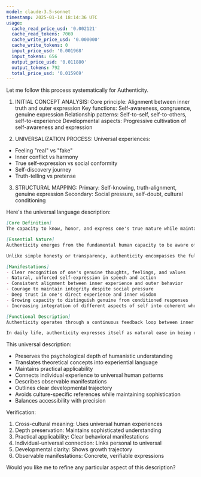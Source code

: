 ```yaml
---
model: claude-3.5-sonnet
timestamp: 2025-01-14 18:14:36 UTC
usage:
  cache_read_price_usd: '0.002121'
  cache_read_tokens: 7069
  cache_write_price_usd: '0.000000'
  cache_write_tokens: 0
  input_price_usd: '0.001968'
  input_tokens: 656
  output_price_usd: '0.011880'
  output_tokens: 792
  total_price_usd: '0.015969'
---
```


Let me follow this process systematically for Authenticity.

1. INITIAL CONCEPT ANALYSIS:
Core principle: Alignment between inner truth and outer expression
Key functions: Self-awareness, congruence, genuine expression
Relationship patterns: Self-to-self, self-to-others, self-to-experience
Developmental aspects: Progressive cultivation of self-awareness and expression

2. UNIVERSALIZATION PROCESS:
Universal experiences:
- Feeling "real" vs "fake"
- Inner conflict vs harmony
- True self-expression vs social conformity
- Self-discovery journey
- Truth-telling vs pretense

3. STRUCTURAL MAPPING:
Primary: Self-knowing, truth-alignment, genuine expression
Secondary: Social pressure, self-doubt, cultural conditioning

Here's the universal language description:

```markdown
[Core Definition]
The capacity to know, honor, and express one's true nature while maintaining deep awareness of inner experience and choosing actions that align with one's fundamental values and genuine self-understanding. This quality enables coherent integration between internal reality and external expression.

[Essential Nature]
Authenticity emerges from the fundamental human capacity to be aware of and true to one's inner nature. It manifests as a dynamic balance between self-awareness and self-expression, where inner knowing guides outer action. This quality involves both receptive attention to one's genuine experience and active commitment to living from this truth.

Unlike simple honesty or transparency, authenticity encompasses the full spectrum of self-relation: from the quiet discernment of one's true nature to the courageous expression of that nature in the world. It requires ongoing cultivation of both inner clarity and outer congruence.

[Manifestations]
- Clear recognition of one's genuine thoughts, feelings, and values
- Natural, unforced self-expression in speech and action
- Consistent alignment between inner experience and outer behavior
- Courage to maintain integrity despite social pressure
- Deep trust in one's direct experience and inner wisdom
- Growing capacity to distinguish genuine from conditioned responses
- Increasing integration of different aspects of self into coherent whole

[Functional Description]
Authenticity operates through a continuous feedback loop between inner awareness and outer expression. It begins with receptive attention to direct experience, develops through honest acknowledgment of what is discovered, and manifests through choices and actions that honor this self-knowledge. This quality grows stronger through practice, as each authentic choice reinforces the connection between inner truth and outer expression.

In daily life, authenticity expresses itself as natural ease in being oneself, reduced internal conflict, and clearer decision-making based on genuine values rather than external pressures. It leads to more meaningful relationships, as others respond to the genuine presence being offered, and enables more effective action through alignment of intention and behavior. This quality provides a foundation for genuine growth and meaningful contribution to life.
```

This universal description:
- Preserves the psychological depth of humanistic understanding
- Translates theoretical concepts into experiential language
- Maintains practical applicability
- Connects individual experience to universal human patterns
- Describes observable manifestations
- Outlines clear developmental trajectory
- Avoids culture-specific references while maintaining sophistication
- Balances accessibility with precision

Verification:
1. Cross-cultural meaning: Uses universal human experiences
2. Depth preservation: Maintains sophisticated understanding
3. Practical applicability: Clear behavioral manifestations
4. Individual-universal connection: Links personal to universal
5. Developmental clarity: Shows growth trajectory
6. Observable manifestations: Concrete, verifiable expressions

Would you like me to refine any particular aspect of this description?